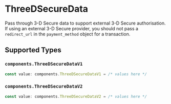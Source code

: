 # ThreeDSecureData

Pass through 3-D Secure data to support external 3-D Secure authorisation.
If using an external 3-D Secure provider, you should not pass
a `redirect_url` in the `payment_method` object for a transaction.


## Supported Types

### `components.ThreeDSecureDataV1`

```typescript
const value: components.ThreeDSecureDataV1 = /* values here */
```

### `components.ThreeDSecureDataV2`

```typescript
const value: components.ThreeDSecureDataV2 = /* values here */
```

